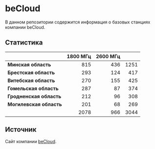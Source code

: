# beCloud
В данном репозитории содержится информация о базовых станциях компании beCloud.

## Статистика
&nbsp; | 1800 МГц | 2600 МГц | &nbsp;
:--- | ---: | ---: | ---:
**Минская область** | 815 | 436 | 1251
**Брестская область** | 293 | 124 | 417
**Витебская область** | 270 | 155 | 425
**Гомельская область** | 287 | 87 | 374
**Гродненская область** | 212 | 96 | 308
**Могилевская область** | 201 | 68 | 269
&nbsp; | 2078 | 966 | 3044

## Источник
Сайт компании [beCloud](https://becloud.by/customers/ob-lte-advanced).